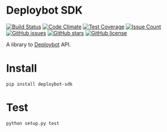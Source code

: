 # Deploybot SDK

[![Build Status](https://travis-ci.org/mrprompt/deploybot-sdk.svg?branch=master)](https://travis-ci.org/mrprompt/deploybot-sdk)
[![Code Climate](https://codeclimate.com/github/mrprompt/deploybot-sdk/badges/gpa.svg)](https://codeclimate.com/github/mrprompt/deploybot-sdk)
[![Test Coverage](https://codeclimate.com/github/mrprompt/deploybot-sdk/badges/coverage.svg)](https://codeclimate.com/github/mrprompt/deploybot-sdk/coverage)
[![Issue Count](https://codeclimate.com/github/mrprompt/deploybot-sdk/badges/issue_count.svg)](https://codeclimate.com/github/mrprompt/deploybot-sdk)
[![GitHub issues](https://img.shields.io/github/issues/mrprompt/deploybot-sdk.svg)](https://github.com/mrprompt/deploybot-sdk/issues)
[![GitHub stars](https://img.shields.io/github/stars/mrprompt/deploybot-sdk.svg)](https://github.com/mrprompt/deploybot-sdk/stargazers)
[![GitHub license](https://img.shields.io/badge/license-AGPL-blue.svg)](https://raw.githubusercontent.com/mrprompt/deploybot-sdk/master/LICENSE)

A library to [Deploybot](https://www.deploybot.com) API.

# Install

```
pip install deploybot-sdk
```

# Test

```
python setup.py test
```